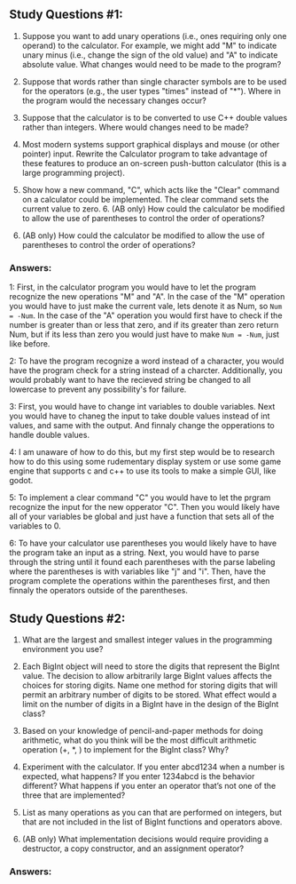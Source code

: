 ## Study Questions #1:
1. Suppose you want to add unary operations (i.e., ones requiring only one operand) to the calculator. 
For example, we might add "M" to indicate unary minus (i.e., change the sign of the old value) and "A" 
to indicate absolute value. What changes would need to be made to the program? 

2. Suppose that words rather than single character symbols are to be used for the operators (e.g., the 
user types "times" instead of "*"). Where in the program would the necessary changes occur? 

3. Suppose that the calculator is to be converted to use C++ double values rather than integers. Where 
would changes need to be made? 

4. Most modern systems support graphical displays and mouse (or other pointer) input. Rewrite the 
Calculator program to take advantage of these features to produce an on-screen push-button 
calculator (this is a large programming project).

5. Show how a new command, "C", which acts like the "Clear" command on a calculator could be 
implemented. The clear command sets the current value to zero. 6. (AB only) How could the 
calculator be modified to allow the use of parentheses to control the order of operations?

6. (AB only) How could the calculator be modified to allow the use of parentheses to control the 
order of operations?

### Answers:

1: First, in the calculator program you would have to let the program recognize the new operations "M" and "A". In the case of the "M" 
operation you would have to just make the current vale, lets denote it 
as Num, so ```Num = -Num```. In the case of the "A" operation you would 
first have to check if the number is greater than or less that zero, and
if its greater than zero return Num, but if its less than zero you would
 just have to make ```Num = -Num```, just like before.

2: To have the program recognize a word instead of a character, you 
would have the program check for a string instead of a charcter. 
Additionally, you would probably want to have the recieved string be 
changed to all lowercase to prevent any possibility's for 
failure.

3: First, you would have to change int variables to double variables.
 Next you would have to chaneg the input to take double values instead 
of int values, and same with the output. And finnaly change the opperations to handle double values.

4: I am unaware of how to do this, but my first step would be to 
research how to do this using some rudementary display system or use 
some game engine that supports c and c++ to use its tools to make a 
simple GUI, like godot.

5: To implement a clear command "C" you would have to let the prgram 
recognize the input for the new opperator "C". Then you would likely 
have all of your variables be global and just have a function that sets
all of the variables to 0.

6: To have your calculator use parentheses you would likely have to have 
the program take an input as a string. Next, you would have to parse 
through the string until it found each parentheses with the parse 
labeling where the parentheses is with variables like "j" and "i". Then, have the program complete the operations within the parentheses first,
and then finnaly the operators outside of the parentheses. 


## Study Questions #2:
1. What are the largest and smallest integer values in the programming environment you use? 

2. Each BigInt object will need to store the digits that represent the BigInt value. The decision to allow arbitrarily large BigInt values affects the choices for storing digits. Name one method for storing digits that will permit an arbitrary number of digits to be stored. What effect would a limit on the number of digits in a BigInt have in the design of the BigInt class? 

3. Based on your knowledge of pencil-and-paper methods for doing arithmetic, what do you think will be the most difficult arithmetic operation (+, *, ) to implement for the BigInt class? Why? 

4. Experiment with the calculator. If you enter abcd1234 when a number is expected, what happens? If you enter 1234abcd is the behavior different? What happens if you enter an operator that’s not one of the three that are implemented? 

5. List as many operations as you can that are performed on integers, but that are not included in the list of BigInt functions and operators above. 

6. (AB only) What implementation decisions would require providing a destructor, a copy constructor, and an assignment operator?

### Answers: